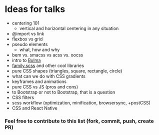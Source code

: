 # Ideas for talks

* centering 101
  * vertical and horizontal centering in any situation
* @import vs link
* flexbox vs grid
* pseudo elements
  * what, how and why
* bem vs. smacss vs acss vs. oocss
* intro to [Bulma](https://bulma.io/)
* [family.scss](https://lukyvj.github.io/family.scss/) and other cool libraries
* pure CSS shapes (triangles, square, rectangle, circle)
* what can we do with CSS gradients
* keyframes and animations
* pure CSS vs JS (pros and cons)
* to Bootstrap or not to Bootstrap, that is a question
* CSS filters
* scss workflow (optimization, minification, browsersync, +postCSS)
* CSS and React Native

### Feel free to contribute to this list (fork, commit, push, create PR)
